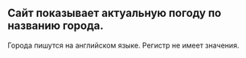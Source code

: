 Сайт показывает актуальную погоду по названию города.
------------
Города пишутся на английском языке. Регистр не имеет значения.
